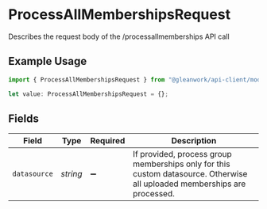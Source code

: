 # ProcessAllMembershipsRequest

Describes the request body of the /processallmemberships API call

## Example Usage

```typescript
import { ProcessAllMembershipsRequest } from "@gleanwork/api-client/models/components";

let value: ProcessAllMembershipsRequest = {};
```

## Fields

| Field                                                                                                                     | Type                                                                                                                      | Required                                                                                                                  | Description                                                                                                               |
| ------------------------------------------------------------------------------------------------------------------------- | ------------------------------------------------------------------------------------------------------------------------- | ------------------------------------------------------------------------------------------------------------------------- | ------------------------------------------------------------------------------------------------------------------------- |
| `datasource`                                                                                                              | *string*                                                                                                                  | :heavy_minus_sign:                                                                                                        | If provided, process group memberships only for this custom datasource. Otherwise all uploaded memberships are processed. |